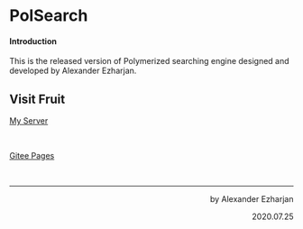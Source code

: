 # PolSearch

#### Introduction
This is the released version of Polymerized searching engine designed and developed by Alexander Ezharjan.

## Visit Fruit

[My Server](http://39.100.122.133/ezharSearch/index.html)

<br>

[Gitee Pages](https://ezharjan.gitee.io/polsearch/)

<br>

---

<p align="right">by Alexander Ezharjan</p>
<p align="right">2020.07.25</p>